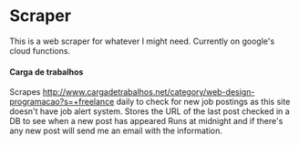 # Scraper

This is a web scraper for whatever I might need. Currently on google's cloud functions.

#### Carga de trabalhos

Scrapes http://www.cargadetrabalhos.net/category/web-design-programacao?s=+freelance daily to check for new job postings as this site doesn't have job alert system.
Stores the URL of the last post checked in a DB to see when a new post has appeared
Runs at midnight and if there's any new post will send me an email with the information.
